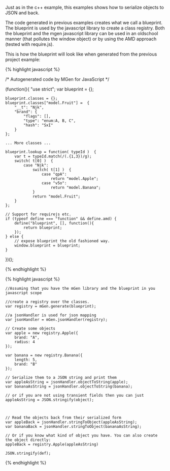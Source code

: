 ---
---
Just as in the c++ example, this examples shows how to serialize objects to JSON and back.

The code generated in previous examples creates what we call a blueprint. The blueprint is used by the javascript library to create a class registry. Both the blueprint and the mgen javascript library can be used in an oldschool manner (that pollutes the window object) or by using the AMD approach (tested with require.js).

This is how the blueprint will look like when generated from the previous project example:

{% highlight javascript %}

/* Autogenerated code by MGen for JavaScript */

(function(){
	"use strict";
	var blueprint = {};
	
	blueprint.classes = {};
	blueprint.classes["model.Fruit"] =  {
		"__t": "Njk",
		"brand": {
			"flags": [],
			"type": "enum:A, B, C",
			"hash": "SxI"
		}
	};

	... More classes ...

	blueprint.lookup = function( typeId )  {
		var t = typeId.match(/(.{1,3})/g);
		switch( t[0] )  {
			case "Njk":
				switch( t[1] )  {
					case "qpA":
						return "model.Apple";
					case "v5o":
						return "model.Banana";
				}
				return "model.Fruit";
		}
	};

	// Support for requirejs etc.
	if (typeof define === "function" && define.amd) {
		define("blueprint", [], function(){
			return blueprint;
		});
	} else {
		// expose blueprint the old fashioned way.
		window.blueprint = blueprint;
	}
})();

{% endhighlight %}




{% highlight javascript %}

	//Assuming that you have the mGen library and the blueprint in you javascript scope

	//create a registry over the classes.
	var registry = mGen.generate(blueprint);

	//a jsonHandler is used for json mapping
	var jsonHandler = mGen.jsonHandler(registry);

  	// Create some objects
	var apple = new registry.Apple({
		brand: "A",
		radius: 4
	});

	var banana = new registry.Banana({
		length: 5,
		brand: "B"
	});

	// Serialize them to a JSON string and print them
	var appleAsString = jsonHandler.objectToString(apple);
	var bananaAsString = jsonHandler.objectToString(banana);

	// or if you are not using transient fields then you can just
	appleAsString = JSON.stringify(object);



	// Read the objects back from their serialized form
	var appleBack = jsonHandler.stringToObject(appleAsString);
	var bananaBack = jsonHandler.stringToObject(bananaAsString);

	// Or if you know what kind of object you have. You can also create the object directly:
	appleBack = registry.Apple(appleAsString)

	JSON.stringify(def);

{% endhighlight  %}